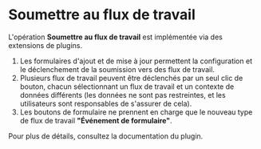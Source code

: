# Soumettre au flux de travail

L'opération **Soumettre au flux de travail** est implémentée via des extensions de plugins.

1. Les formulaires d'ajout et de mise à jour permettent la configuration et le déclenchement de la soumission vers des flux de travail.
2. Plusieurs flux de travail peuvent être déclenchés par un seul clic de bouton, chacun sélectionnant un flux de travail et un contexte de données différents (les données ne sont pas restreintes, et les utilisateurs sont responsables de s'assurer de cela).
3. Les boutons de formulaire ne prennent en charge que le nouveau type de flux de travail **"Événement de formulaire"**.

Pour plus de détails, consultez la documentation du plugin.
